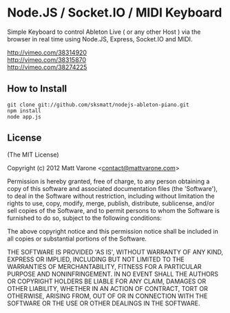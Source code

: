# Node.JS / Socket.IO / MIDI Keyboard

Simple Keyboard to control Ableton Live ( or any other Host ) via the browser
in real time using Node.JS, Express, Socket.IO and MIDI.

http://vimeo.com/38314920  
http://vimeo.com/38315870  
http://vimeo.com/38274225  

## How to Install
    
    git clone git://github.com/sksmatt/nodejs-ableton-piano.git
    npm install
    node app.js

## License 

(The MIT License)

Copyright (c) 2012 Matt Varone &lt;contact@mattvarone.com&gt;

Permission is hereby granted, free of charge, to any person obtaining
a copy of this software and associated documentation files (the
'Software'), to deal in the Software without restriction, including
without limitation the rights to use, copy, modify, merge, publish,
distribute, sublicense, and/or sell copies of the Software, and to
permit persons to whom the Software is furnished to do so, subject to
the following conditions:

The above copyright notice and this permission notice shall be
included in all copies or substantial portions of the Software.

THE SOFTWARE IS PROVIDED 'AS IS', WITHOUT WARRANTY OF ANY KIND,
EXPRESS OR IMPLIED, INCLUDING BUT NOT LIMITED TO THE WARRANTIES OF
MERCHANTABILITY, FITNESS FOR A PARTICULAR PURPOSE AND NONINFRINGEMENT.
IN NO EVENT SHALL THE AUTHORS OR COPYRIGHT HOLDERS BE LIABLE FOR ANY
CLAIM, DAMAGES OR OTHER LIABILITY, WHETHER IN AN ACTION OF CONTRACT,
TORT OR OTHERWISE, ARISING FROM, OUT OF OR IN CONNECTION WITH THE
SOFTWARE OR THE USE OR OTHER DEALINGS IN THE SOFTWARE.